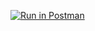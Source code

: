 [![Run in Postman](https://run.pstmn.io/button.svg)](https://app.getpostman.com/run-collection/a0709b06eaab66852163#?env%5BCSCI3916%5D=W3sia2V5IjoiYm9va190aXRsZSIsInZhbHVlIjoiVHVyaW5nIiwiZW5hYmxlZCI6ZmFsc2V9LHsia2V5IjoiaWQiLCJ2YWx1ZSI6IlFuVVBCQUFBUUJBSiIsImVuYWJsZWQiOmZhbHNlfSx7ImtleSI6IiRlY2hvX2JvZHkiLCJ2YWx1ZSI6ImhlbGxvIHdvcmxkMSIsImVuYWJsZWQiOnRydWV9XQ==)
